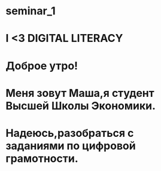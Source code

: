# seminar_1
# I <3 DIGITAL LITERACY
# Доброе утро!
# Меня зовут Маша,я студент Высшей Школы Экономики.
# Надеюсь,разобраться с заданиями по цифровой грамотности. 
